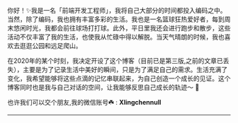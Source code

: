 你好！✨我是一名「前端开发工程师」，我将自己大部分的时间都投入编码之中。当然，除了编码，我也拥有丰富多彩的生活。我也是一名篮球狂热爱好者，每到周末悠闲时光，我都会前往球场打打球。此外，平日里我还会进行跑步和散步，这些活动不仅丰富了我的生活，也使我从忙碌中得以解脱。当天气晴朗的时候，我也喜欢去逛逛公园和远足爬山。

在2020年的某个时刻，我决定开设了这个博客（目前已是第三版,之前的文章已丢失），主要是为了记录生活中美好的瞬间，只是为了满足自己的需求。生活充满了变化，我希望能够将这些点滴的记忆串联起来，为自己创造一个成长的见证。这个博客同时也是我与自己对话的空间，让我能够反思自己成长的轨迹～ 🥷

也许我们可以交个朋友,我的微信账号☘️ :  **Xlingchennull**

----------
